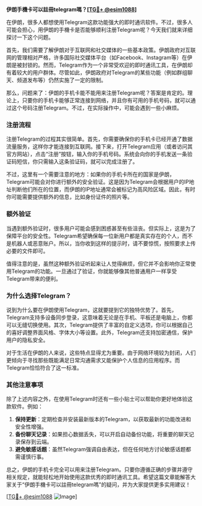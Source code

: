**伊朗手機卡可以註冊telegram嗎？[[TG💪+ @esim1088](https://t.me/s/esim1088)]**

在伊朗，很多人都想使用Telegram这款功能强大的即时通讯软件。不过，很多人可能会担心，用伊朗的手機卡是否能够顺利注册Telegram呢？今天我们就来详细探讨一下这个问题。

首先，我们需要了解伊朗对于互联网和社交媒体的一些基本政策。伊朗政府对互联网的管理相对严格，许多国际社交媒体平台（如Facebook、Instagram等）在伊朗是被封锁的。然而，Telegram作为一个非常受欢迎的即时通讯工具，在伊朗却有着较大的用户群体。尽管如此，伊朗政府对Telegram的某些功能（例如群组聊天、频道发布等）仍然实施了一定的限制。

那么，问题来了：伊朗的手机卡能不能用来注册Telegram呢？答案是肯定的。理论上，只要你的手机卡能够正常连接到网络，并且你有可用的手机号码，就可以通过这个号码注册Telegram。不过，在实际操作中，可能会遇到一些小麻烦。

### 注册流程

注册Telegram的过程其实很简单。首先，你需要确保你的手机卡已经开通了数据流量服务，这样你才能连接到互联网。接下来，打开Telegram应用（或者访问其官方网站），点击“注册”按钮，输入你的手机号码。系统会向你的手机发送一条验证码短信，你只需输入这条验证码，就可以完成注册了。

不过，这里有一个需要注意的地方：如果你的手机卡所在的国家是伊朗，Telegram可能会对你进行额外的安全验证。这是因为Telegram会根据用户的IP地址判断他们所在的位置，而伊朗的IP地址通常会被标记为高风险区域。因此，有时你可能需要提供额外的信息，比如身份证件的照片等。

### 额外验证

当遇到额外验证时，很多用户可能会感到困惑甚至有些沮丧。但实际上，这是为了保障平台的安全性。Telegram希望确保每一位新用户都是真实存在的个人，而不是机器人或恶意账户。所以，当你收到这样的提示时，请不要惊慌，按照要求上传必要的文件即可。

值得注意的是，虽然这种额外验证听起来让人觉得麻烦，但它并不会影响你正常使用Telegram的功能。一旦通过了验证，你就能够像其他普通用户一样享受Telegram带来的便利。

### 为什么选择Telegram？

说到为什么要在伊朗使用Telegram，这就要提到它的独特优势了。首先，Telegram支持多设备同步登录，这意味着无论是在手机、平板还是电脑上，你都可以无缝切换使用。其次，Telegram提供了丰富的自定义选项，你可以根据自己的喜好调整界面风格、字体大小等设置。此外，Telegram还支持加密通信，保护用户的隐私安全。

对于生活在伊朗的人来说，这些特点显得尤为重要。由于网络环境较为封闭，人们更倾向于寻找那些既能满足日常沟通需求又能保护个人信息的应用程序。而Telegram恰恰符合了这一标准。

### 其他注意事项

除了上述内容之外，在使用Telegram时还有一些小贴士可以帮助你更好地体验这款软件。例如：

1. **保持更新**：定期检查并安装最新版本的Telegram，以获取最新的功能改进和安全性增强。
2. **备份聊天记录**：如果担心数据丢失，可以开启自动备份功能，将重要的聊天记录保存到云端。
3. **避免敏感话题**：虽然Telegram强调自由表达，但在任何地方讨论敏感话题都需谨慎行事。

总之，伊朗的手机卡完全可以用来注册Telegram。只要你遵循正确的步骤并遵守相关规定，就能轻松地开始使用这款优秀的即时通讯工具。希望这篇文章能解答大家关于“伊朗手機卡可以註冊telegram嗎”的疑问，并为大家提供更多实用建议！

[[TG💪+ @esim1088](https://t.me/s/esim1088) ![Image](https://i.postimg.cc/4NQfJmqS/Snipaste-2025-05-13-00-14-12.png)]